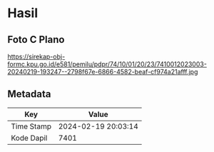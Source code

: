 # Hasil

## Foto C Plano

https://sirekap-obj-formc.kpu.go.id/e581/pemilu/pdpr/74/10/01/20/23/7410012023003-20240219-193247--2798f67e-6866-4582-beaf-cf974a21afff.jpg


## Metadata

| Key        | Value               |
| ---------- | ------------------- |
| Time Stamp | 2024-02-19 20:03:14 |
| Kode Dapil | 7401                |



